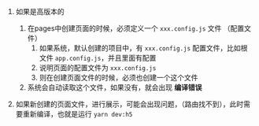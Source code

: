 


1. 如果是高版本的
   1. 在pages中创建页面的时候，必须定义一个 `xxx.config.js` 文件 （配置文件）
      1. 如果系统，默认创建的项目中，有 `xxx.config.js` 配置文件，比如根文件 `app.config.js`，并且里面有配置
      2. 说明页面的配置文件为 `xxx.config.js`
      3. 则在创建页面文件的时候，必须也创建一个这个文件
   2. 系统会自动读取这个文件，如果没有，就会出现 **编译错误** 


2. 如果新创建的页面文件，进行展示，可能会出现问题，（路由找不到），此时需要重新编译，也就是运行 `yarn dev:h5`